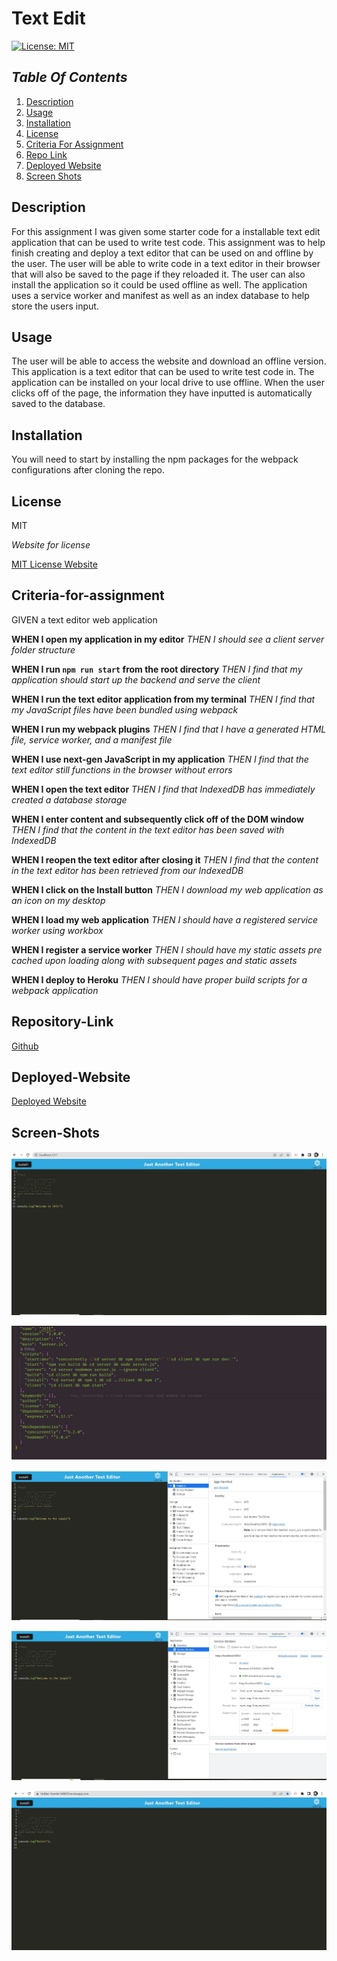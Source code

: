 # Text Edit

[![License: MIT](https://img.shields.io/badge/License-MIT-yellow.svg)](https://opensource.org/licenses/MIT)

## _Table Of Contents_

1. [Description](#description)
2. [Usage](#usage)
3. [Installation](#installation)
4. [License](#license)
5. [Criteria For Assignment](#criteria-for-assignment)
6. [Repo Link](#repository-link)
7. [Deployed Website](#deployed-website)
8. [Screen Shots](#screen-shots)

## Description

For this assignment I was given some starter code for a installable text edit application that can be used to write test code. This assignment was to help finish creating and deploy a text editor that can be used on and offline by the user. The user will be able to write code in a text editor in their browser that will also be saved to the page if they reloaded it. The user can also install the application so it could be used offline as well. The application uses a service worker and manifest as well as an index database to help store the users input.

## Usage

The user will be able to access the website and download an offline version. This application is a text editor that can be used to write test code in. The application can be installed on your local drive to use offline. When the user clicks off of the page, the information they have inputted is automatically saved to the database.

## Installation

You will need to start by installing the npm packages for the webpack configurations after cloning the repo.

## License

MIT

_Website for license_

[MIT License Website](https://mit-license.org/)

## Criteria-for-assignment

GIVEN a text editor web application

**WHEN I open my application in my editor**
*THEN I should see a client server folder structure*

**WHEN I run `npm run start` from the root directory**
*THEN I find that my application should start up the backend and serve the client* 

**WHEN I run the text editor application from my terminal**
*THEN I find that my JavaScript files have been bundled using webpack*

**WHEN I run my webpack plugins**
*THEN I find that I have a generated HTML file, service worker, and a manifest file*

**WHEN I use next-gen JavaScript in my application**
*THEN I find that the text editor still functions in the browser without errors*

**WHEN I open the text editor**
*THEN I find that IndexedDB has immediately created a database storage*

**WHEN I enter content and subsequently click off of the DOM window**
*THEN I find that the content in the text editor has been saved with IndexedDB*

**WHEN I reopen the text editor after closing it**
*THEN I find that the content in the text editor has been retrieved from our IndexedDB*

**WHEN I click on the Install button**
*THEN I download my web application as an icon on my desktop*

**WHEN I load my web application**
*THEN I should have a registered service worker using workbox*

**WHEN I register a service worker**
*THEN I should have my static assets pre cached upon loading along with subsequent pages and static assets*

**WHEN I deploy to Heroku**
*THEN I should have proper build scripts for a webpack application*

## Repository-Link

[Github](https://github.com/PintoDrop/textedit)

## Deployed-Website

[Deployed Website](https://hidden-hamlet-64843.herokuapp.com/)

## Screen-Shots

![Home Page Screenshot](./client/src/images/homePage.JPG)

![Scripts Packages](./client/src/images/scriptsPackage.JPG)

![Manifest Application Screenshot](./client/src/images/manifestApp.JPG)

![Service Worker App Screenshot](./client/src/images/serviceWorkApp.JPG)

![Home Page Deployed Screenshot](./client/src/images/deployedHomepage.JPG)
